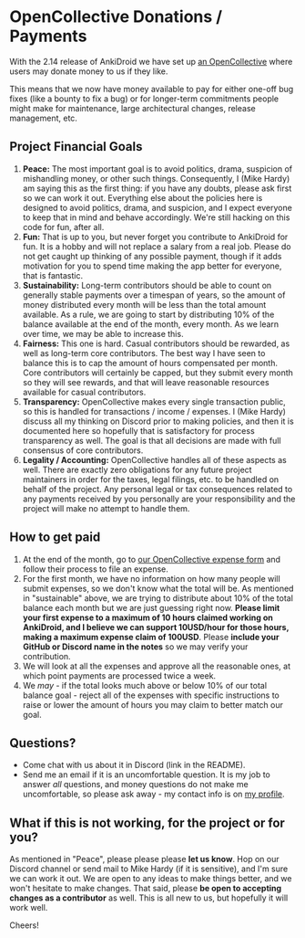# OpenCollective Donations / Payments

With the 2.14 release of AnkiDroid we have set up [an OpenCollective](https://opencollective.com/ankidroid) where users may donate money to us if they like.

This means that we now have money available to pay for either one-off bug fixes (like a bounty to fix a bug) or for longer-term commitments people might make for maintenance, large architectural changes, release management, etc.


## Project Financial Goals

1. **Peace:** The most important goal is to avoid politics, drama, suspicion of mishandling money, or other such things. Consequently, I (Mike Hardy) am saying this as the first thing: if you have any doubts, please ask first so we can work it out. Everything else about the policies here is designed to avoid politics, drama, and suspicion, and I expect everyone to keep that in mind and behave accordingly. We're still hacking on this code for fun, after all.
2. **Fun:** That is up to you, but never forget you contribute to AnkiDroid for fun. It is a hobby and will not replace a salary from a real job. Please do not get caught up thinking of any possible payment, though if it adds motivation for you to spend time making the app better for everyone, that is fantastic.
3. **Sustainability:** Long-term contributors should be able to count on generally stable payments over a timespan of years, so the amount of money distributed every month will be less than the total amount available. As a rule, we are going to start by distributing 10% of the balance available at the end of the month, every month. As we learn over time, we may be able to increase this.
4. **Fairness:** This one is hard. Casual contributors should be rewarded, as well as long-term core contributors. The best way I have seen to balance this is to cap the amount of hours compensated per month. Core contributors will certainly be capped, but they submit every month so they will see rewards, and that will leave reasonable resources available for casual contributors.
5. **Transparency:** OpenCollective makes every single transaction public, so this is handled for transactions / income / expenses. I (Mike Hardy) discuss all my thinking on Discord prior to making policies, and then it is documented here so hopefully that is satisfactory for process transparency as well. The goal is that all decisions are made with full consensus of core contributors.
6. **Legality / Accounting:** OpenCollective handles all of these aspects as well. There are exactly zero obligations for any future project maintainers in order for the taxes, legal filings, etc. to be handled on behalf of the project. Any personal legal or tax consequences related to any payments received by you personally are your responsibility and the project will make no attempt to handle them.


## How to get paid

1. At the end of the month, go to [our OpenCollective expense form](https://opencollective.com/ankidroid/expenses/new) and follow their process to file an expense.
2. For the first month, we have no information on how many people will submit expenses, so we don't know what the total will be. As mentioned in "sustainable" above, we are trying to distribute about 10% of the total balance each month but we are just guessing right now. **Please limit your first expense to a maximum of 10 hours claimed working on AnkiDroid, and I believe we can support 10USD/hour for those hours, making a maximum expense claim of 100USD**. Please **include your GitHub or Discord name in the notes** so we may verify your contribution.
3. We will look at all the expenses and approve all the reasonable ones, at which point payments are processed twice a week.
4. We *may* - if the total looks much above or below 10% of our total balance goal - reject all of the expenses with specific instructions to raise or lower the amount of hours you may claim to better match our goal.


## Questions?

- Come chat with us about it in Discord (link in the README).
- Send me an email if it is an uncomfortable question. It is my job to answer *all* questions, and money questions do not make me uncomfortable, so please ask away - my contact info is on [my profile](https://github.com/mikehardy).


## What if this is not working, for the project or for you?

As mentioned in "Peace", please please please **let us know**. Hop on our Discord channel or send mail to Mike Hardy (if it is sensitive), and I'm sure we can work it out. We are open to any ideas to make things better, and we won't hesitate to make changes. That said, please **be open to accepting changes as a contributor** as well. This is all new to us, but hopefully it will work well.

Cheers!